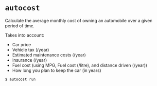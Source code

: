 # `autocost`

Calculate the average monthly cost of owning an automobile over a given period of time.

Takes into account:

-   Car price
-   Vehicle tax (/year)
-   Estimated maintenance costs (/year)
-   Insurance (/year)
-   Fuel cost (using MPG, Fuel cost (/litre), and distance driven (/year))
-   How long you plan to keep the car (in years)

```sh
$ autocost run
```
